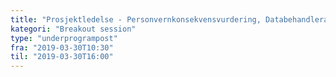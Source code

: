 ```yaml
---
title: "Prosjektledelse - Personvernkonsekvensvurdering, Databehandleravtaler osv"
kategori: "Breakout session"
type: "underprogrampost"
fra: "2019-03-30T10:30"
til: "2019-03-30T16:00"
---
```

